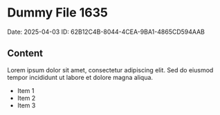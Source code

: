 # Dummy File 1635

Date: 2025-04-03
ID: 62B12C4B-8044-4CEA-9BA1-4865CD594AAB

## Content

Lorem ipsum dolor sit amet, consectetur adipiscing elit.
Sed do eiusmod tempor incididunt ut labore et dolore magna aliqua.

* Item 1
* Item 2
* Item 3

